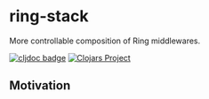 # ring-stack

More controllable composition of Ring middlewares.

[![cljdoc badge](https://cljdoc.org/badge/com.github.strojure/ring-stack)](https://cljdoc.org/d/com.github.strojure/ring-stack)
[![Clojars Project](https://img.shields.io/clojars/v/com.github.strojure/ring-stack.svg)](https://clojars.org/com.github.strojure/ring-stack)

## Motivation
